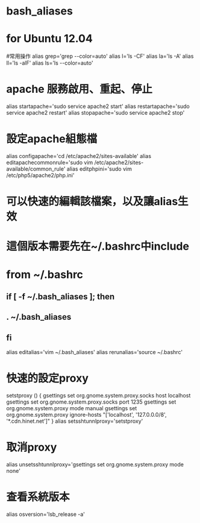# bash_aliases

# for Ubuntu 12.04

#常用操作
alias grep='grep --color=auto'
alias l='ls -CF'
alias la='ls -A'
alias ll='ls -alF'
alias ls='ls --color=auto'

# apache 服務啟用、重起、停止
alias startapache='sudo service apache2 start'
alias restartapache='sudo service apache2 restart'
alias stopapache='sudo service apache2 stop'

# 設定apache組態檔
alias configapache='cd /etc/apache2/sites-available'
alias editapachecommonrule='sudo vim /etc/apache2/sites-available/common_rule'
alias editphpini='sudo vim /etc/php5/apache2/php.ini'

# 可以快速的編輯該檔案，以及讓alias生效
# 這個版本需要先在~/.bashrc中include
# from ~/.bashrc
## if [ -f ~/.bash_aliases ]; then
##    . ~/.bash_aliases
## fi
alias editalias='vim ~/.bash_aliases'
alias rerunalias='source ~/.bashrc'

# 快速的設定proxy
setstproxy () {
        gsettings set org.gnome.system.proxy.socks host localhost
        gsettings set org.gnome.system.proxy.socks port 1235
        gsettings set org.gnome.system.proxy mode manual
        gsettings set org.gnome.system.proxy ignore-hosts "['localhost', '127.0.0.0/8', '*.cdn.hinet.net']"
}
alias setsshtunnlproxy='setstproxy'

# 取消proxy
alias unsetsshtunnlproxy='gsettings set org.gnome.system.proxy mode none'

# 查看系統版本
alias osversion='lsb_release -a'
